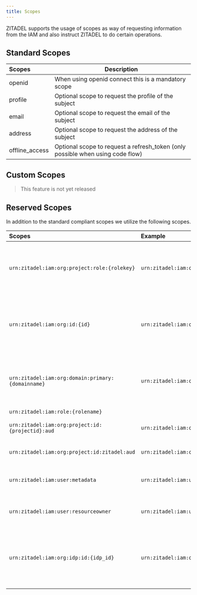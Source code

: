 ```yaml
---
title: Scopes
---
```


ZITADEL supports the usage of scopes as way of requesting information from the IAM and also instruct ZITADEL to do certain operations.

## Standard Scopes

| Scopes         | Description                                                                    |
| :------------- | ------------------------------------------------------------------------------ |
| openid         | When using openid connect this is a mandatory scope                            |
| profile        | Optional scope to request the profile of the subject                           |
| email          | Optional scope to request the email of the subject                             |
| address        | Optional scope to request the address of the subject                           |
| offline_access | Optional scope to request a refresh_token (only possible when using code flow) |

## Custom Scopes

> This feature is not yet released

## Reserved Scopes

In addition to the standard compliant scopes we utilize the following scopes.

| Scopes                                            | Example                                                | Description                                                                                                                                                                                                                                                           |
| :------------------------------------------------ | :----------------------------------------------------- | --------------------------------------------------------------------------------------------------------------------------------------------------------------------------------------------------------------------------------------------------------------------- |
| `urn:zitadel:iam:org:project:role:{rolekey}`      | `urn:zitadel:iam:org:project:role:user`                | By using this scope a client can request the claim urn:zitadel:iam:roles to be asserted when possible. As an alternative approach you can enable all roles to be asserted from the [project](../../guides/manage/console/roles#authorizations) a client belongs to.   |
| `urn:zitadel:iam:org:id:{id}`                     | `urn:zitadel:iam:org:id:178204173316174381`            | When requesting this scope **ZITADEL** will enforce that the user is a member of the selected organization. If the organization does not exist a failure is displayed. It will assert the `urn:zitadel:iam:user:resourceowner` claims.                                |
| `urn:zitadel:iam:org:domain:primary:{domainname}` | `urn:zitadel:iam:org:domain:primary:acme.ch`           | When requesting this scope **ZITADEL** will enforce that the user is a member of the selected organization and the domain is added to the username automatically. If the organization does not exist a failure is displayed                                           |
| `urn:zitadel:iam:role:{rolename}`                 |                                                        |                                                                                                                                                                                                                                                                       |
| `urn:zitadel:iam:org:project:id:{projectid}:aud`  | `urn:zitadel:iam:org:project:id:69234237810729019:aud` | By adding this scope, the requested projectid will be added to the audience of the access token                                                                                                                                                                       |
| `urn:zitadel:iam:org:project:id:zitadel:aud`      | `urn:zitadel:iam:org:project:id:zitadel:aud`           | By adding this scope, the ZITADEL project ID will be added to the audience of the access token                                                                                                                                                                        |
| `urn:zitadel:iam:user:metadata`                   | `urn:zitadel:iam:user:metadata`                        | By adding this scope, the metadata of the user will be included in the token. The values are base64 encoded.                                                                                                                                                          |
| `urn:zitadel:iam:user:resourceowner`              | `urn:zitadel:iam:user:resourceowner`                   | By adding this scope, the resourceowner (id, name, primary_domain) of the user will be included in the token.                                                                                                                                                         |
| `urn:zitadel:iam:org:idp:id:{idp_id}`             | `urn:zitadel:iam:org:idp:id:76625965177954913`         | By adding this scope the user will directly be redirected to the identity provider to authenticate. Make sure you also send the primary domain scope if a custom login policy is configured. Otherwise the system will not be able to identify the identity provider. |
